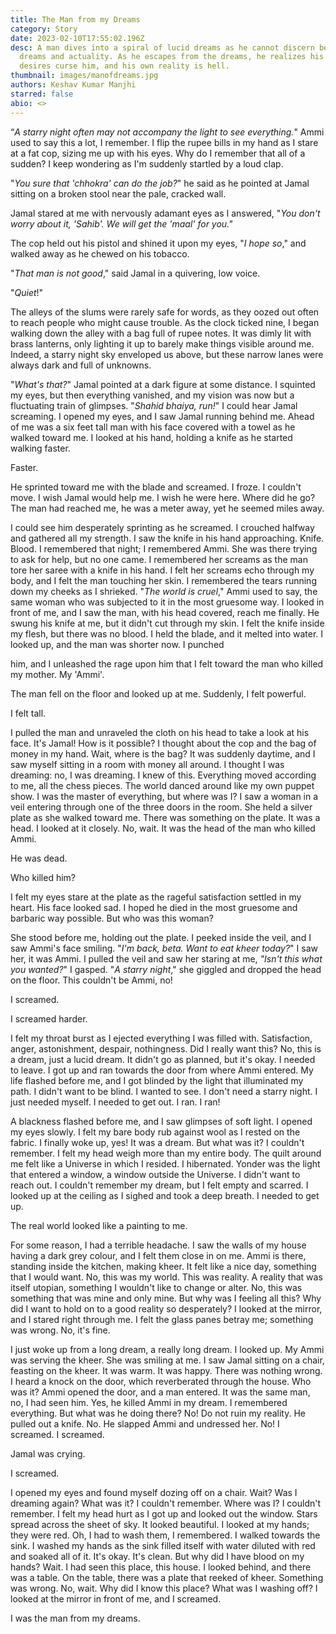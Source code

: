 ```yaml
---
title: The Man from my Dreams
category: Story
date: 2023-02-10T17:55:02.196Z
desc: A man dives into a spiral of lucid dreams as he cannot discern between his
  dreams and actuality. As he escapes from the dreams, he realizes his own
  desires curse him, and his own reality is hell.
thumbnail: images/manofdreams.jpg
authors: Keshav Kumar Manjhi
starred: false
abio: <>
---
```

<!--StartFragment-->

“*A starry night often may not accompany the light to see everything.*" Ammi used to say this a lot, I remember. I flip the rupee bills in my hand as I stare at a fat cop, sizing me up with his eyes. Why do I remember that all of a sudden? I keep wondering as I'm suddenly startled by a loud clap. 



"*You sure that 'chhokra' can do the job?*" he said as he pointed at Jamal sitting on a broken stool near the pale, cracked wall. 



Jamal stared at me with nervously adamant eyes as I answered, "*You don't worry about it, 'Sahib'. We will get the 'maal' for you."* 



The cop held out his pistol and shined it upon my eyes, "*I hope so*," and walked away as he chewed on his tobacco.



"*That man is not good*," said Jamal in a quivering, low voice.



"*Quiet*!"



The alleys of the slums were rarely safe for words, as they oozed out often to reach people who might cause trouble. As the clock ticked nine, I began walking down the alley with a bag full of rupee notes. It was dimly lit with brass lanterns, only lighting it up to barely make things visible around me. Indeed, a starry night sky enveloped us above, but these narrow lanes were always dark and full of unknowns.



"*What's that?*" Jamal pointed at a dark figure at some distance. I squinted my eyes, but then everything vanished, and my vision was now but a fluctuating train of glimpses. "*Shahid bhaiya, run!*" I could hear Jamal screaming. I opened my eyes, and I saw Jamal running behind me. Ahead of me was a six feet tall man with his face covered with a towel as he walked toward me. I looked at his hand, holding a knife as he started walking faster. 



Faster. 



He sprinted toward me with the blade and screamed. I froze. I couldn't move. I wish Jamal would help me. I wish he were here. Where did he go? The man had reached me, he was a meter away, yet he seemed miles away.



I could see him desperately sprinting as he screamed. I crouched halfway and gathered all my strength. I saw the knife in his hand approaching. Knife. Blood. I remembered that night; I remembered Ammi. She was there trying to ask for help, but no one came. I remembered her screams as the man tore her saree with a knife in his hand. I felt her screams echo through my body, and I felt the man touching her skin. I remembered the tears running down my cheeks as I shrieked. "*The world is cruel*," Ammi used to say, the same woman who was subjected to it in the most gruesome way. I looked in front of me, and I saw the man, with his head covered, reach me finally. He swung his knife at me, but it didn't cut through my skin. I felt the knife inside my flesh, but there was no blood. I held the blade, and it melted into water. I looked up, and the man was shorter now. I punched

him, and I unleashed the rage upon him that I felt toward the man who killed my mother. My 'Ammi'.



The man fell on the floor and looked up at me. Suddenly, I felt powerful. 



I felt tall. 



I pulled the man and unraveled the cloth on his head to take a look at his face. It's Jamal! How is it possible? I thought about the cop and the bag of money in my hand. Wait, where is the bag? It was suddenly daytime, and I saw myself sitting in a room with money all around. I thought I was dreaming: no, I was dreaming. I knew of this. Everything moved according to me, all the chess pieces. The world danced around like my own puppet show. I was the master of everything, but where was I? I saw a woman in a veil entering through one of the three doors in the room. She held a silver plate as she walked toward me. There was something on the plate. It was a head. I looked at it closely. No, wait. It was the head of the man who killed Ammi. 



He was dead. 



Who killed him? 



I felt my eyes stare at the plate as the rageful satisfaction settled in my heart. His face looked sad. I hoped he died in the most gruesome and barbaric way possible. But who was this woman? 



She stood before me, holding out the plate. I peeked inside the veil, and I saw Ammi's face smiling. "*I'm back, beta. Want to eat kheer today?*" I saw her, it was Ammi. I pulled the veil and saw her staring at me, *"Isn't this what you wanted?*" I gasped. "*A starry night*," she giggled and dropped the head on the floor. This couldn't be Ammi, no! 



I screamed. 



I screamed harder. 



I felt my throat burst as I ejected everything I was filled with. Satisfaction, anger, astonishment, despair, nothingness. Did I really want this? No, this is a dream, just a lucid dream. It didn't go as planned, but it's okay. I needed to leave. I got up and ran towards the door from where Ammi entered. My life flashed before me, and I got blinded by the light that illuminated my path. I didn't want to be blind. I wanted to see. I don't need a starry night. I just needed myself. I needed to get out. I ran. I ran!



A blackness flashed before me, and I saw glimpses of soft light. I opened my eyes slowly. I felt my bare body rub against wool as I rested on the fabric. I finally woke up, yes! It was a dream. But what was it? I couldn't remember. I felt my head weigh more than my entire body. The quilt around me felt like a Universe in which I resided. I hibernated. Yonder was the light that entered a window, a window outside the Universe. I didn't want to reach out. I couldn't remember my dream, but I felt empty and scarred. I looked up at the ceiling as I sighed and took a deep breath. I needed to get up.



The real world looked like a painting to me. 



For some reason, I had a terrible headache. I saw the walls of my house having a dark grey colour, and I felt them close in on me. Ammi is there, standing inside the kitchen, making kheer. It felt like a nice day, something that I would want. No, this was my world. This was reality. A reality that was itself utopian, something I wouldn't like to change or alter. No, this was something that was mine and only mine. But why was I feeling all this? Why did I want to hold on to a good reality so desperately? I looked at the mirror, and I stared right through me. I felt the glass panes betray me; something was wrong. No, it's fine.



I just woke up from a long dream, a really long dream. I looked up. My Ammi was serving the kheer. She was smiling at me. I saw Jamal sitting on a chair, feasting on the kheer. It was warm. It was happy. There was nothing wrong. I heard a knock on the door, which reverberated through the house. Who was it? Ammi opened the door, and a man entered. It was the same man, no, I had seen him. Yes, he killed Ammi in my dream. I remembered everything. But what was he doing there? No! Do not ruin my reality. He pulled out a knife. No. He slapped Ammi and undressed her. No! I screamed. I screamed. 



Jamal was crying. 



I screamed.



I opened my eyes and found myself dozing off on a chair. Wait? Was I dreaming again? What was it? I couldn't remember. Where was I? I couldn't remember. I felt my head hurt as I got up and looked out the window. Stars spread across the sheet of sky. It looked beautiful. I looked at my hands; they were red. Oh, I had to wash them, I remembered. I walked towards the sink. I washed my hands as the sink filled itself with water diluted with red and soaked all of it. It's okay. It's clean. But why did I have blood on my hands? Wait. I had seen this place, this house. I looked behind, and there was a table. On the table, there was a plate that reeked of kheer. Something was wrong. No, wait. Why did I know this place? What was I washing off? I looked at the mirror in front of me, and I screamed. 



I was the man from my dreams.



<!--EndFragment-->